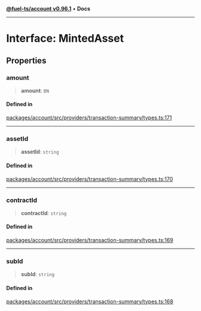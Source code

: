 [**@fuel-ts/account v0.96.1**](../index.md) • **Docs**

***

# Interface: MintedAsset

## Properties

### amount

> **amount**: `BN`

#### Defined in

[packages/account/src/providers/transaction-summary/types.ts:171](https://github.com/FuelLabs/fuels-ts/blob/2d42dc2cd8ad9160914de24e3ddf50045f8b0f24/packages/account/src/providers/transaction-summary/types.ts#L171)

***

### assetId

> **assetId**: `string`

#### Defined in

[packages/account/src/providers/transaction-summary/types.ts:170](https://github.com/FuelLabs/fuels-ts/blob/2d42dc2cd8ad9160914de24e3ddf50045f8b0f24/packages/account/src/providers/transaction-summary/types.ts#L170)

***

### contractId

> **contractId**: `string`

#### Defined in

[packages/account/src/providers/transaction-summary/types.ts:169](https://github.com/FuelLabs/fuels-ts/blob/2d42dc2cd8ad9160914de24e3ddf50045f8b0f24/packages/account/src/providers/transaction-summary/types.ts#L169)

***

### subId

> **subId**: `string`

#### Defined in

[packages/account/src/providers/transaction-summary/types.ts:168](https://github.com/FuelLabs/fuels-ts/blob/2d42dc2cd8ad9160914de24e3ddf50045f8b0f24/packages/account/src/providers/transaction-summary/types.ts#L168)
